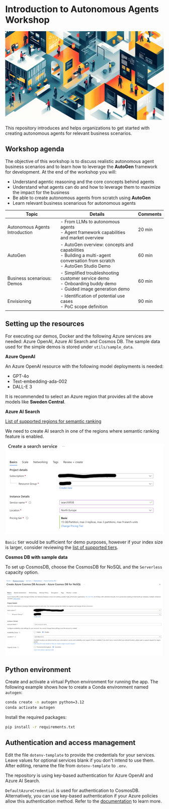 # Introduction to Autonomous Agents Workshop
<img src="agents/media/agent_picture.png" alt="Image description" width="700">

This repository introduces and helps organizations to get started with creating autonomous agents for relevant business scenarios.

## Workshop agenda
The objective of this workshop is to discuss realistic autonomous agent business scenarios and to learn how to leverage the **AutoGen** framework for development. At the end of the workshop you will:

- Understand agentic reasoning and the core concepts behind agents
- Understand what agents can do and how to leverage them to maximize the impact for the business
- Be able to create autonomous agents from scratch using **AutoGen**
- Learn relevant business scenarious for autonomous agents

| Topic                          | Details                                                                                                                          | Comments |
| ------------------------------ | -------------------------------------------------------------------------------------------------------------------------------- | -------- |
| Autonomous Agents Introduction | - From LLMs to autonomous agents <br> - Agent framework capabilities and market overview                                         | 20 min   |
| AutoGen                        | - AutoGen overview: concepts and capabilities <br> - Building a multi-agent conversation from scratch <br> - AutoGen Studio Demo | 60 min   |
| Business scenarious: Demos     | - Simplified troubleshooting customer service demo <br> - Onboarding buddy demo <br> - Guided image generation demo              | 60 min   |
| Envisioning                    | - Identification of potential use cases <br> - PoC scope definition                                                              | 90 min   |

## Setting up the resources

For executing our demos, Docker and the following Azure services are needed: Azure OpenAI, Azure AI Search and Cosmos DB. 
The sample data used for the simple demos is stored under `utils/sample_data`.

**Azure OpenAI**

An Azure OpenAI resource with the following model deployments is needed:
- GPT-4o
- Text-embedding-ada-002
- DALL-E 3

It is recommended to select an Azure region that provides all the above models like **Sweden Central**.

**Azure AI Search**

[List of supported regions for semantic ranking](https://learn.microsoft.com/en-us/azure/search/search-region-support)

We need to create AI search in one of the regions where semantic ranking feature is enabled.

![Creating AI search](agents/media/search-service.png)

`Basic` tier would be sufficient for demo purposes, however if your index size is larger, consider reviewing the [list of supported tiers](https://learn.microsoft.com/en-us/azure/search/search-sku-tier).


**Cosmos DB with sample data**

To set up CosmosDB, choose the CosmosDB for NoSQL and the `Serverless` capacity option.

![Creating CosmosDB](agents/media/cosmosdb.png)



## Python environment

Create and activate a virtual Python environment for running the app.
The following example shows how to create a Conda environment named `autogen`:

```bash
conda create -n autogen python=3.12
conda activate autogen
```
Install the required packages:

```bash
pip install -r requirements.txt
```

## Authentication and access management

Edit the file `dotenv-template` to provide the credentials for your services. Leave values for optional services blank if you don't intend to use them. After editing, rename the file from `dotenv-template` to `.env`.

The repository is using key-based authentication for Azure OpenAI and Azure AI Search.

`DefaultAzureCredential` is used for authentication to CosmosDB. Alternatively, you can use key-based authentication if your Azure policies allow this authentication method. Refer to the [documentation](https://learn.microsoft.com/en-us/python/api/overview/azure/identity-readme?view=azure-python) to learn more.



